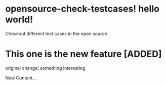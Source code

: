 




# opensource-check-testcases! hello world!



Checkout different test cases in the open source

# This one is the new feature [ADDED]


original change! 
something interesting

New Content...

